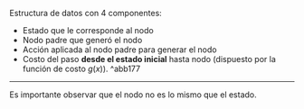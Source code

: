 Estructura de datos con 4 componentes:
- Estado que le corresponde al nodo
- Nodo padre que generó el nodo
- Acción aplicada al nodo padre para generar el nodo
- Costo del paso **desde el estado inicial** hasta nodo (dispuesto por la función de costo $g(x)$). ^abb177
***
Es importante observar que el nodo no es lo mismo que el estado.